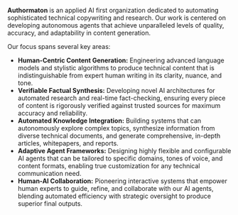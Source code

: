 **Authormaton** is an applied AI first organization dedicated to automating sophisticated technical copywriting and research. Our work is centered on developing autonomous agents that achieve unparalleled levels of quality, accuracy, and adaptability in content generation.

Our focus spans several key areas:

- **Human-Centric Content Generation:** Engineering advanced language models and stylistic algorithms to produce technical content that is indistinguishable from expert human writing in its clarity, nuance, and tone.
- **Verifiable Factual Synthesis:** Developing novel AI architectures for automated research and real-time fact-checking, ensuring every piece of content is rigorously verified against trusted sources for maximum accuracy and reliability.
- **Automated Knowledge Integration:** Building systems that can autonomously explore complex topics, synthesize information from diverse technical documents, and generate comprehensive, in-depth articles, whitepapers, and reports.
- **Adaptive Agent Frameworks:** Designing highly flexible and configurable AI agents that can be tailored to specific domains, tones of voice, and content formats, enabling true customization for any technical communication need.
- **Human-AI Collaboration:** Pioneering interactive systems that empower human experts to guide, refine, and collaborate with our AI agents, blending automated efficiency with strategic oversight to produce superior final outputs.
